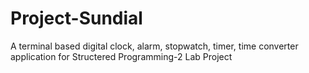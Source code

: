 # Project-Sundial
A terminal based digital clock, alarm, stopwatch, timer, time converter application for Structered Programming-2 Lab Project

